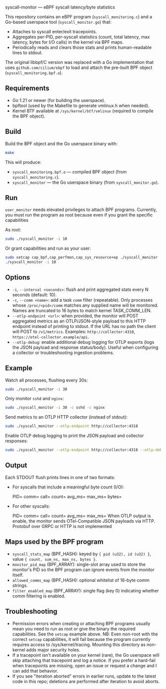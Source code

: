 syscall-monitor — eBPF syscall latency/byte statistics

This repository contains an eBPF program (`syscall_monitoring.c`) and a Go-based userspace tool (`syscall_monitor.go`) that:

- Attaches to syscall enter/exit tracepoints.
- Aggregates per-PID, per-syscall statistics (count, total latency, max latency, bytes for I/O calls) in the kernel via BPF maps.
- Periodically reads and clears those stats and prints human-readable lines to stdout.

The original libbpf/C version was replaced with a Go implementation that uses `github.com/cilium/ebpf` to load and attach the pre-built BPF object (`syscall_monitoring.bpf.o`).

Requirements
------------
- Go 1.21 or newer (for building the userspace).
- bpftool (used by the Makefile to generate vmlinux.h when needed).
- Kernel BTF available at `/sys/kernel/btf/vmlinux` (required to compile the BPF object).

Build
-----
Build the BPF object and the Go userspace binary with:

```bash
make
```

This will produce:

- `syscall_monitoring.bpf.o` — compiled BPF object (from `syscall_monitoring.c`).
- `syscall_monitor` — the Go userspace binary (from `syscall_monitor.go`).

Run
---
`user_monitor` needs elevated privileges to attach BPF programs. Currently, you must run the program as root because even if you grant the specific capabilities 

As root:

```bash
sudo ./syscall_monitor -i 10
```

Or grant capabilities and run as your user:

```bash
sudo setcap cap_bpf,cap_perfmon,cap_sys_resource+ep ./syscall_monitor
./syscall_monitor -i 10
```

Options
-------
- `-i`, `--interval <seconds>`: flush and print aggregated stats every N seconds (default: 10).
- `-c`, `--comm <name>`: add a task `comm` filter (repeatable). Only processes whose `/proc/<pid>/comm` matches any supplied name will be monitored. Names are truncated to 16 bytes to match kernel TASK_COMM_LEN.
 - `--otlp-endpoint <url>`: when provided, the monitor will POST aggregated metrics as an OTLP/JSON-style payload to this HTTP endpoint instead of printing to stdout. If the URL has no path the client will POST to `/v1/metrics`. Examples: `http://collector:4318`, `https://otel-collector.example/api`.
 - `--otlp-debug`: enable additional debug logging for OTLP exports (logs the JSON payload and response status/body). Useful when configuring a collector or troubleshooting ingestion problems.

Example
-------
Watch all processes, flushing every 30s:

```bash
sudo ./syscall_monitor -i 30
```

Only monitor `sshd` and `nginx`:

```bash
sudo ./syscall_monitor -i 30 -c sshd -c nginx
```

Send metrics to an OTLP HTTP collector (instead of stdout):

```bash
sudo ./syscall_monitor --otlp-endpoint http://collector:4318
```

Enable OTLP debug logging to print the JSON payload and collector responses:

```bash
sudo ./syscall_monitor --otlp-endpoint http://collector:4318 --otlp-debug
```

Output
----------------------
Each STDOUT flush prints lines in one of two formats:

- For syscalls that include a meaningful byte count (I/O):

  PID=<pid> comm=<comm> call=<name> count=<n> avg_ms=<avg latency ms> max_ms=<max latency ms> bytes=<total bytes>

- For other syscalls:

  PID=<pid> comm=<comm> call=<name> count=<n> avg_ms=<avg latency ms> max_ms=<max latency ms>
When OTLP output is enable, the monitor sends OTel-Compatible JSON payloads via HTTP. Protobuf over GRPC or HTTP is not implemented

Maps used by the BPF program
----------------------------
- `syscall_stats_map` (BPF_HASH): keyed by `{ pid (u32), id (u32) }`, value `{ count, sum_ns, max_ns, bytes }`.
- `monitor_pid_map` (BPF_ARRAY): single-slot array used to store the monitor's PID so the BPF program can ignore events from the monitor itself.
- `allowed_comms_map` (BPF_HASH): optional whitelist of 16-byte comm strings.
- `filter_enabled_map` (BPF_ARRAY): single flag (key 0) indicating whether comm filtering is enabled.

Troubleshooting
---------------
- Permission errors when creating or attaching BPF programs usually mean you need to run as root or give the binary the required capabilities. See the `setcap` example above.
NB: Even non-root with the correct `setcap` capabilities, it will fail because the program currently requires access to /sys/kernel/tracing. Mounting this directory as non-kernel adds major security holes.
- If a tracepoint isn't available on your kernel (rare), the Go userspace will skip attaching that tracepoint and log a notice. If you prefer a hard-fail when tracepoints are missing, open an issue or request a change and I can add that behavior.
- If you see "iteration aborted" errors in earlier runs, update to the latest code in this repo; deletions are performed after iteration to avoid aborts.

